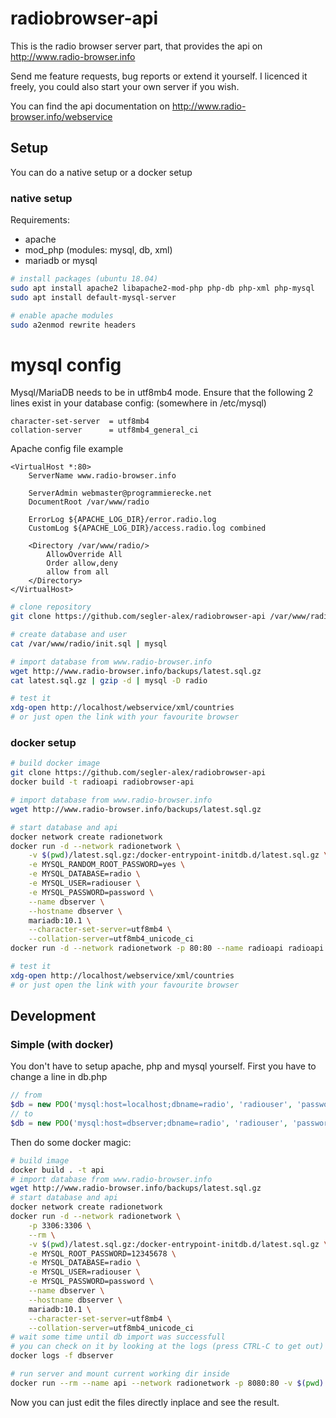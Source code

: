 # radiobrowser-api
This is the radio browser server part, that provides the api on http://www.radio-browser.info

Send me feature requests, bug reports or extend it yourself. I licenced it freely, you could also start your own server if you wish.

You can find the api documentation on http://www.radio-browser.info/webservice

## Setup
You can do a native setup or a docker setup

### native setup
Requirements:
* apache
* mod_php (modules: mysql, db, xml)
* mariadb or mysql

```bash
# install packages (ubuntu 18.04)
sudo apt install apache2 libapache2-mod-php php-db php-xml php-mysql
sudo apt install default-mysql-server

# enable apache modules
sudo a2enmod rewrite headers
```

# mysql config
Mysql/MariaDB needs to be in utf8mb4 mode. Ensure that the following 2 lines exist in your database config: (somewhere in /etc/mysql)
```
character-set-server  = utf8mb4
collation-server      = utf8mb4_general_ci
```

Apache config file example
```
<VirtualHost *:80>
	ServerName www.radio-browser.info

	ServerAdmin webmaster@programmierecke.net
	DocumentRoot /var/www/radio

	ErrorLog ${APACHE_LOG_DIR}/error.radio.log
	CustomLog ${APACHE_LOG_DIR}/access.radio.log combined

	<Directory /var/www/radio/>
		AllowOverride All
		Order allow,deny
		allow from all
	</Directory>
</VirtualHost>
```

```bash
# clone repository
git clone https://github.com/segler-alex/radiobrowser-api /var/www/radio

# create database and user
cat /var/www/radio/init.sql | mysql

# import database from www.radio-browser.info
wget http://www.radio-browser.info/backups/latest.sql.gz
cat latest.sql.gz | gzip -d | mysql -D radio

# test it
xdg-open http://localhost/webservice/xml/countries
# or just open the link with your favourite browser
```

### docker setup
```bash
# build docker image
git clone https://github.com/segler-alex/radiobrowser-api
docker build -t radioapi radiobrowser-api

# import database from www.radio-browser.info
wget http://www.radio-browser.info/backups/latest.sql.gz

# start database and api
docker network create radionetwork
docker run -d --network radionetwork \
	-v $(pwd)/latest.sql.gz:/docker-entrypoint-initdb.d/latest.sql.gz \
	-e MYSQL_RANDOM_ROOT_PASSWORD=yes \
	-e MYSQL_DATABASE=radio \
	-e MYSQL_USER=radiouser \
	-e MYSQL_PASSWORD=password \
	--name dbserver \
	--hostname dbserver \
	mariadb:10.1 \
	--character-set-server=utf8mb4 \
	--collation-server=utf8mb4_unicode_ci
docker run -d --network radionetwork -p 80:80 --name radioapi radioapi

# test it
xdg-open http://localhost/webservice/xml/countries
# or just open the link with your favourite browser
```

## Development
### Simple (with docker)
You don't have to setup apache, php and mysql yourself.
First you have to change a line in db.php
```php
// from
$db = new PDO('mysql:host=localhost;dbname=radio', 'radiouser', 'password');
// to
$db = new PDO('mysql:host=dbserver;dbname=radio', 'radiouser', 'password');
```
Then do some docker magic:
```bash
# build image
docker build . -t api
# import database from www.radio-browser.info
wget http://www.radio-browser.info/backups/latest.sql.gz
# start database and api
docker network create radionetwork
docker run -d --network radionetwork \
	-p 3306:3306 \
	--rm \
	-v $(pwd)/latest.sql.gz:/docker-entrypoint-initdb.d/latest.sql.gz \
	-e MYSQL_ROOT_PASSWORD=12345678 \
	-e MYSQL_DATABASE=radio \
	-e MYSQL_USER=radiouser \
	-e MYSQL_PASSWORD=password \
	--name dbserver \
	--hostname dbserver \
	mariadb:10.1 \
	--character-set-server=utf8mb4 \
	--collation-server=utf8mb4_unicode_ci
# wait some time until db import was successfull
# you can check on it by looking at the logs (press CTRL-C to get out)
docker logs -f dbserver

# run server and mount current working dir inside
docker run --rm --name api --network radionetwork -p 8080:80 -v $(pwd):/var/www/html/ api
```
Now you can just edit the files directly inplace and see the result.